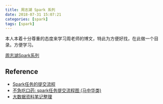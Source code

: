 ```yaml
---
title: 周志湖 Spark 系列
date: 2018-07-31 15:07:21
categories: [spark]
tags: [spark]
---
```


本人本着十分尊重的态度来学习周老师的博文，特此为方便好找，在此做一个目录。方便学习。

[周志湖Spark系列](https://blog.csdn.net/zhongqi2513/article/details/52904504)

<!-- more -->


## Reference

- [Spark任务的提交流程](https://blog.csdn.net/qq_39150361/article/details/107380115)
- [不急吃口药: spark任务提交流程图 (马中华类)](https://blog.csdn.net/huang66666666/article/details/102517737)
- [大数据资料笔记整理](https://blog.csdn.net/huang66666666/category_9399107.html)
